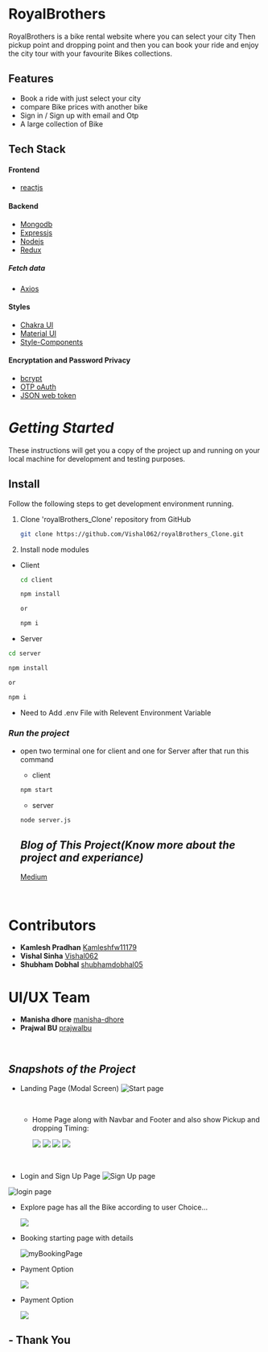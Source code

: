 # RoyalBrothers

RoyalBrothers is a bike rental website where you can select your city Then pickup point and dropping point and then you can book your ride and enjoy the city tour with your favourite Bikes collections. 

## Features

- Book a ride with just select your city
- compare Bike prices with another bike
- Sign in / Sign up with email and Otp
- A large collection of Bike

## Tech Stack

#### **Frontend**

- [reactjs](https://reactjs.org/)

#### **Backend**

- [Mongodb](https://www.mongodb.com/)
- [Expressjs](https://expressjs.com/)
- [Nodejs](https://nodejs.org/en/)
- [Redux](https://redux.js.org)

##### **Fetch data**

- [Axios](https://www.npmjs.com/package/axios)

#### **Styles**

- [Chakra UI](https://chakra-ui.com)
- [Material UI](https://mui.com/)
- [Style-Components](https://styled-components.com/)

#### **Encryptation and Password Privacy**

- [bcrypt](https://www.npmjs.com/package/bcrypt)
- [OTP oAuth](https://developers.google.com/identity/protocols/oauth2)
- [JSON web token](https://jwt.io)

# _Getting Started_

These instructions will get you a copy of the project up and running on your local machine for development and testing purposes.

## Install

Follow the following steps to get development environment running.

1. Clone 'royalBrothers_Clone' repository from GitHub

   ```bash
   git clone https://github.com/Vishal062/royalBrothers_Clone.git
   ```


1. Install node modules

- Client

  ```bash
  cd client
  ```

  ```bash
  npm install

  or

  npm i
  ```

- Server

```bash
cd server
```

```bash
npm install

or

npm i
```

- Need to Add .env File with Relevent Environment Variable

### **_Run the project_**

- open two terminal one for client and one for Server after that run this command

  - client

  ```bash
  npm start
  ```

  - server

  ```bash
  node server.js
  ```

  ## _Blog of This Project(Know more about the project and experiance)_

  [Medium](https://medium.com/@vs9425348/royalbrothers-clone-project-d782874dd621)

<br/>

# Contributors
- **Kamlesh Pradhan** [Kamleshfw11179](https://github.com/Kamleshfw11179)
- **Vishal Sinha** [Vishal062](https://github.com/Vishal062)
- **Shubham Dobhal** [shubhamdobhal05](https://github.com/shubhamdobhal05)
# UI/UX Team
- **Manisha dhore** [manisha-dhore](https://www.linkedin.com/in/manisha-dhore/)
- **Prajwal BU** [prajwalbu](https://www.behance.net/prajwalbu)
<br/> 

## **_Snapshots of the Project_**

- Landing Page (Modal Screen)
  <img src="https://github.com/Vishal062/royalBrothers_Clone/blob/master/SnapShot_Project/Page_1.png?raw=true" alt="Start page"/>

  <br/>

  - Home Page along with Navbar and Footer and also show Pickup and dropping Timing:

    <img src="https://github.com/Vishal062/royalBrothers_Clone/blob/master/SnapShot_Project/Page_2.png?raw=true">
    
    <img src="https://github.com/Vishal062/royalBrothers_Clone/blob/master/SnapShot_Project/Page_3.png?raw=true">
    
    <img src="https://github.com/Vishal062/royalBrothers_Clone/blob/master/SnapShot_Project/Page_4.png?raw=true">

    <img src="https://github.com/Vishal062/royalBrothers_Clone/blob/master/SnapShot_Project/Page_5.png?raw=true">

<br/>

- Login and Sign Up Page 
  <img src="https://github.com/Vishal062/royalBrothers_Clone/blob/master/SnapShot_Project/SignUp.png?raw=true" alt="Sign Up page"/>

<img src="https://github.com/Vishal062/royalBrothers_Clone/blob/master/SnapShot_Project/Login.png?raw=true" alt="login page"/>
  <br/>



- Explore page has all the Bike according to user Choice...

    <img src="https://github.com/Vishal062/royalBrothers_Clone/blob/master/SnapShot_Project/Page_6.png?raw=true"/>

  <br/>

- Booking starting page with details

   <img src = "https://github.com/Vishal062/royalBrothers_Clone/blob/master/SnapShot_Project/Page_7.png?raw=true" alt = "myBookingPage"/>
   <br/>
   
- Payment Option

  <img src="https://github.com/Vishal062/royalBrothers_Clone/blob/master/SnapShot_Project/Page_8.png?raw=true">
  <br/>

- Payment Option

  <img src="https://github.com/Vishal062/royalBrothers_Clone/blob/master/SnapShot_Project/Page_9.png?raw=true">
  <br/>


##  - Thank You



